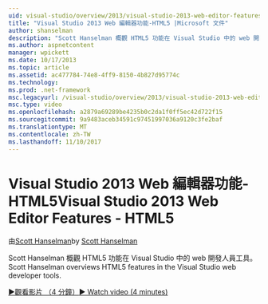 ```yaml
---
uid: visual-studio/overview/2013/visual-studio-2013-web-editor-features-html5
title: "Visual Studio 2013 Web 編輯器功能-HTML5 |Microsoft 文件"
author: shanselman
description: "Scott Hanselman 概觀 HTML5 功能在 Visual Studio 中的 web 開發人員工具。"
ms.author: aspnetcontent
manager: wpickett
ms.date: 10/17/2013
ms.topic: article
ms.assetid: ac477784-74e8-4ff9-8150-4b827d95774c
ms.technology: 
ms.prod: .net-framework
msc.legacyurl: /visual-studio/overview/2013/visual-studio-2013-web-editor-features-html5
msc.type: video
ms.openlocfilehash: a2879a69289be4235b0c2da1f0ff5ec42d722f15
ms.sourcegitcommit: 9a9483aceb34591c97451997036a9120c3fe2baf
ms.translationtype: MT
ms.contentlocale: zh-TW
ms.lasthandoff: 11/10/2017
---
```

<a name="visual-studio-2013-web-editor-features---html5"></a><span data-ttu-id="fadcf-103">Visual Studio 2013 Web 編輯器功能-HTML5</span><span class="sxs-lookup"><span data-stu-id="fadcf-103">Visual Studio 2013 Web Editor Features - HTML5</span></span>
====================
<span data-ttu-id="fadcf-104">由[Scott Hanselman](https://github.com/shanselman)</span><span class="sxs-lookup"><span data-stu-id="fadcf-104">by [Scott Hanselman](https://github.com/shanselman)</span></span>

<span data-ttu-id="fadcf-105">Scott Hanselman 概觀 HTML5 功能在 Visual Studio 中的 web 開發人員工具。</span><span class="sxs-lookup"><span data-stu-id="fadcf-105">Scott Hanselman overviews HTML5 features in the Visual Studio web developer tools.</span></span>

[<span data-ttu-id="fadcf-106">&#9654;觀看影片 （4 分鐘）</span><span class="sxs-lookup"><span data-stu-id="fadcf-106">&#9654; Watch video (4 minutes)</span></span>](https://channel9.msdn.com/Blogs/ASP-NET-Site-Videos/visual-studio-2013-web-editor-features-html5)
